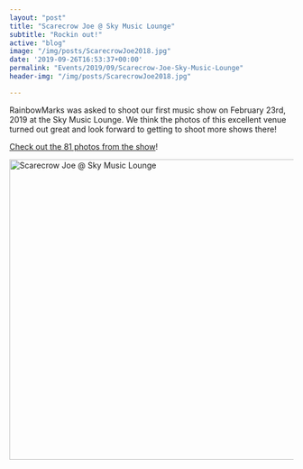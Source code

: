 ```yaml
---
layout: "post"
title: "Scarecrow Joe @ Sky Music Lounge"
subtitle: "Rockin out!"
active: "blog"
image: "/img/posts/ScarecrowJoe2018.jpg"
date: '2019-09-26T16:53:37+00:00'
permalink: "Events/2019/09/Scarecrow-Joe-Sky-Music-Lounge"
header-img: "/img/posts/ScarecrowJoe2018.jpg"

---
```

RainbowMarks was asked to shoot our first music show on February 23rd, 2019 at the Sky Music Lounge. We think the photos of this excellent venue turned out great and look forward to getting to shoot more shows there!

<a href="https://www.flickr.com/photos/chammond/albums/72157711073984386" target="_blank">Check out the 81 photos from the show</a>!

<div class="d-flex justify-content-center"><a data-flickr-embed="true" data-footer="true" data-header="true" href="https://www.flickr.com/photos/chammond/albums/72157711073984386" title="Scarecrow Joe @ Sky Music Lounge"><img alt="Scarecrow Joe @ Sky Music Lounge" height="533" src="https://live.staticflickr.com/65535/48799092898_e7316ab4ea_c.jpg" width="800" /></a><script async src="https://embedr.flickr.com/assets/client-code.js" charset="utf-8"></script></div>

